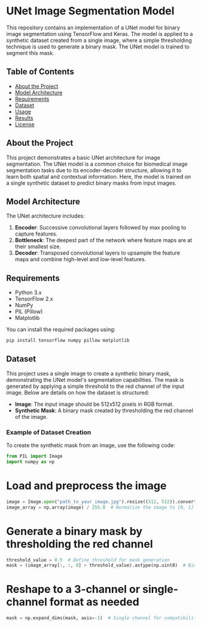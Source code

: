 # UNet Image Segmentation Model

This repository contains an implementation of a UNet model for binary image segmentation using TensorFlow and Keras. The model is applied to a synthetic dataset created from a single image, where a simple thresholding technique is used to generate a binary mask. The UNet model is trained to segment this mask.

## Table of Contents

- [About the Project](#about-the-project)
- [Model Architecture](#model-architecture)
- [Requirements](#requirements)
- [Dataset](#dataset)
- [Usage](#usage)
- [Results](#results)
- [License](#license)

## About the Project

This project demonstrates a basic UNet architecture for image segmentation. The UNet model is a common choice for biomedical image segmentation tasks due to its encoder-decoder structure, allowing it to learn both spatial and contextual information. Here, the model is trained on a single synthetic dataset to predict binary masks from input images.

## Model Architecture

The UNet architecture includes:
1. **Encoder**: Successive convolutional layers followed by max pooling to capture features.
2. **Bottleneck**: The deepest part of the network where feature maps are at their smallest size.
3. **Decoder**: Transposed convolutional layers to upsample the feature maps and combine high-level and low-level features.

## Requirements

- Python 3.x
- TensorFlow 2.x
- NumPy
- PIL (Pillow)
- Matplotlib

You can install the required packages using:
```bash
pip install tensorflow numpy pillow matplotlib
```

## Dataset

This project uses a single image to create a synthetic binary mask, demonstrating the UNet model's segmentation capabilities. The mask is generated by applying a simple threshold to the red channel of the input image. Below are details on how the dataset is structured:

- **Image**: The input image should be 512x512 pixels in RGB format.
- **Synthetic Mask**: A binary mask created by thresholding the red channel of the image.

### Example of Dataset Creation

To create the synthetic mask from an image, use the following code:

```python
from PIL import Image
import numpy as np
```

# Load and preprocess the image
```python
image = Image.open("path_to_your_image.jpg").resize((512, 512)).convert("RGB")
image_array = np.array(image) / 255.0  # Normalize the image to [0, 1] range
```

# Generate a binary mask by thresholding the red channel
```python
threshold_value = 0.5  # Define threshold for mask generation
mask = (image_array[:, :, 0] > threshold_value).astype(np.uint8)  # Binary mask based on red channel
```

# Reshape to a 3-channel or single-channel format as needed
```python
mask = np.expand_dims(mask, axis=-1)  # Single channel for compatibility with the model
```
